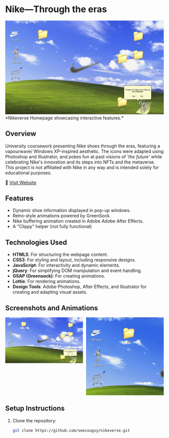 # Nike—Through the eras
<img src="assets/images/nikeverse_homepage.jpg" alt="Nikeverse Homepage" width="800">
*Nikeverse Homepage showcasing interactive features.*

## Overview
University coursework presenting Nike shoes through the eras, featuring a vapourwave/ Windows XP-inspired aesthetic. The icons were adapted using Photoshop and Illustrator, and pokes fun at past visions of *'the future'* while celebrating Nike's innovation and its steps into NFTs and the metaverse. This project is not affiliated with Nike in any way and is intended solely for educational purposes.

🔗 [Visit Website]( https://seecougsy.github.io/Nikeverse)

## Features
- Dynamic shoe information displayed in pop-up windows.
- Retro-style animations powered by GreenSock.
- Nike buffering animation created in Adobe Adobe After Effects.
- A "Clippy" helper (not fully functional) 

## Technologies Used
- **HTML5**: For structuring the webpage content.  
- **CSS3**: For styling and layout, including responsive designs.  
- **JavaScript**: For interactivity and dynamic elements.  
- **jQuery**: For simplifying DOM manipulation and event handling.  
- **GSAP (Greensock)**: For creating animations.  
- **Lottie**: For rendering animations.  
- **Design Tools**: Adobe Photoshop, After Effects, and Illustrator for creating and adapting visual assets.  

## Screenshots and Animations
<div style="display: grid; grid-template-columns: repeat(2, 1fr); gap: 10px;">
  <img src="assets/images/nikeverse_homepage.jpg" alt="Nikeverse Homepage" width="800">
  <img src="assets/gifs/Icon_animation.gif" alt="Icon Animation" width="800">
</div>

## Setup Instructions
1. Clone the repository:
   ```bash
   git clone https://github.com/seecougsy/nikeverse.git

